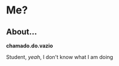 # Me?

## About...
<strong>chamado.do.vazio</strong>

Student, <em>yeah</em>, I don't know what I am doing
